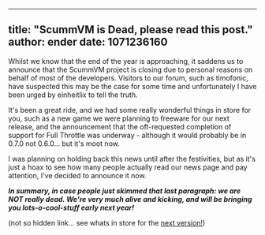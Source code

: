 
---
title: "ScummVM is Dead, please read this post."
author: ender
date: 1071236160
---

Whilst we know that the end of the year is approaching, it saddens us to announce that the ScummVM project is closing due to personal reasons on behalf of most of the developers. Visitors to our forum, such as timofonic, have suspected this may be the case for some time and unfortunately I have been urged by einheitlix to tell the truth.

It's been a great ride, and we had some really wonderful things in store for you, such as a new game we were planning to freeware for our next release, and the announcement that the oft-requested completion of support for Full Throttle was underway - although it would probably be in 0.7.0 not 0.6.0... but it's moot now.

I was planning on holding back this news until after the festivities, but as it's just a hoax to see how many people actually read our news page and pay attention, I've decided to announce it now.

***In summary, in case people just skimmed that last paragraph: we are NOT really dead. We're very much alive and kicking, and will be bringing you lots-o-cool-stuff early next year!***

(not so hidden link... see whats in store for the [next version!](https://github.com/scummvm/scummvm/raw/84247d9797ecee43205a5f64c1d5f555e8c69f3d/NEWS))
